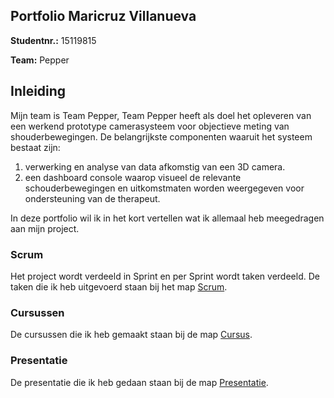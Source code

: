 ##   **Portfolio Maricruz Villanueva**
  
**Studentnr.:** 15119815

**Team:** Pepper


## **Inleiding**
Mijn team is Team Pepper, Team Pepper heeft als doel het opleveren van een werkend prototype camerasysteem voor objectieve meting van shouderbewegingen. De belangrijkste componenten waaruit het systeem bestaat zijn: 
1) verwerking en analyse van data afkomstig van een 3D camera.
2) een dashboard console waarop visueel de relevante schouderbewegingen en uitkomstmaten worden weergegeven voor ondersteuning van de therapeut.

In deze portfolio wil ik in het kort vertellen wat ik allemaal heb meegedragen aan mijn project.


### Scrum
Het project wordt verdeeld in Sprint en per Sprint wordt taken verdeeld.
De taken die ik heb uitgevoerd staan bij het map [Scrum](Scrum/ReadScrum.md).


### Cursussen
De cursussen die ik heb gemaakt staan bij de map [Cursus](Cursus/Readcursus.md).

### Presentatie
De presentatie die ik heb gedaan staan bij de map [Presentatie](Presentatie/ReadPresentatie.md).

